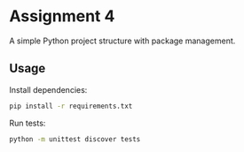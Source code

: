 # Assignment 4

A simple Python project structure with package management.

## Usage
Install dependencies:
```bash
pip install -r requirements.txt
```

Run tests:
```bash
python -m unittest discover tests
```

